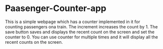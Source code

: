 # Paasenger-Counter-app
This is a simple webpage which has a counter implemented in it for counting passengers ona train.
The increment increases the count by 1.
The save button saves and displays the recent count on the screen and set the counter to 0.
You can use counter for multiple times and it will display all the recent counts on the screen.
